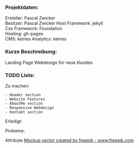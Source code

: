 
### Projektdaten:  
  Ersteller: Pascal Zwicker  
  Besitzer: Pascal Zwicker
  Host Framework: jekyll  
  Css Framework: Foundation  
  Hosting: gh-pages  
  CMS: keines
  Analytics: keines


### Kurze Beschreibung:
  Landing Page Webdesign für neue Kunden.


### TODO Liste:

  Zu machen:

    - Header section
    - Website Features
    - AboutMe section
    - Responsive Webdesign
    - Kontakt section


  Erledigt:


  Probeme:


Attribute
<a href="https://www.freepik.com/free-photos-vectors/mockup">Mockup vector created by freepik - www.freepik.com</a>
